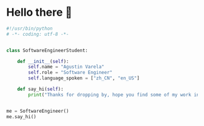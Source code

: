 # Hello there 👋

```python
#!/usr/bin/python
# -*- coding: utf-8 -*-


class SoftwareEngineerStudent:

    def __init__(self):
        self.name = "Agustin Varela"
        self.role = "Software Engineer"
        self.language_spoken = ["zh_CN", "en_US"]

    def say_hi(self):
        print("Thanks for dropping by, hope you find some of my work interesting.")


me = SoftwareEngineer()
me.say_hi()
```


<!-- ## 👨‍💻 This week, I spent my time on: study
